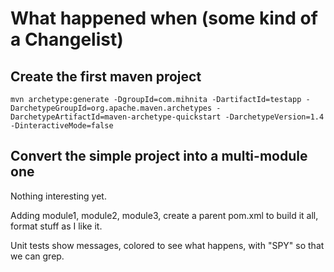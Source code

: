 # What happened when (some kind of a Changelist)

## Create the first maven project

```
mvn archetype:generate -DgroupId=com.mihnita -DartifactId=testapp -DarchetypeGroupId=org.apache.maven.archetypes -DarchetypeArtifactId=maven-archetype-quickstart -DarchetypeVersion=1.4 -DinteractiveMode=false
```

## Convert the simple project into a multi-module one

Nothing interesting yet.

Adding module1, module2, module3, create a parent pom.xml to build it all, format stuff as I like it.

Unit tests show messages, colored to see what happens, with "SPY" so that we can grep.
